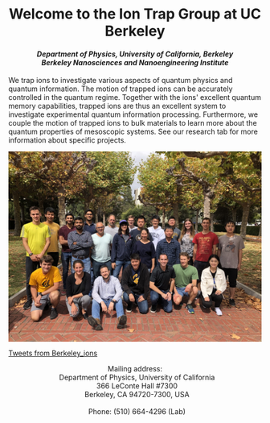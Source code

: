 <div id="mainText">
<div align="center">
	<h1>Welcome to the Ion Trap Group at UC Berkeley</h1>
	<h4><i>Department of Physics, University of California, Berkeley<br/>
	Berkeley Nanosciences and Nanoengineering Institute</i></h4>
</div>
<p>
	We trap ions to investigate various aspects of quantum physics and quantum information. The motion of trapped ions can be accurately controlled in the quantum regime. Together with the ions' excellent quantum memory capabilities, trapped ions are thus an excellent system to investigate experimental quantum information  processing. Furthermore, we couple the motion of trapped ions to bulk materials to learn more about the quantum properties of mesoscopic systems. See our
	research tab for more information about specific projects.
</p>

<!--
<p>
We have a limited number of undergraduate research positions available! If you are interested, please send your CV and transcript to Hartmut Haeffner (hhaeffner@berkeley.edu).
</p>
-->

<div align="center">
	<IMG src="members/pics/group_photo_2019_lowres.jpg" align="middle" width="600px">
</div>

<p>
	<a class="twitter-timeline" data-width="650" data-height="1000" data-dnt="true" data-theme="light" href="https://twitter.com/Berkeley_ions?ref_src=twsrc%5Etfw">
		Tweets from Berkeley_ions
	</a>
	<script async src="https://platform.twitter.com/widgets.js" charset="utf-8"></script>
</p>

<div id="contactInfo" align="center">
	<p>
		Mailing address:<br>
		&nbsp;&nbsp;Department of Physics, University of California<br>
		&nbsp;&nbsp;366 LeConte Hall #7300<br>
		&nbsp;&nbsp;Berkeley, CA 94720-7300, USA<br><br>
		&nbsp;&nbsp;Phone: (510) 664-4296  (Lab)
	</p>
</div>

</div>
